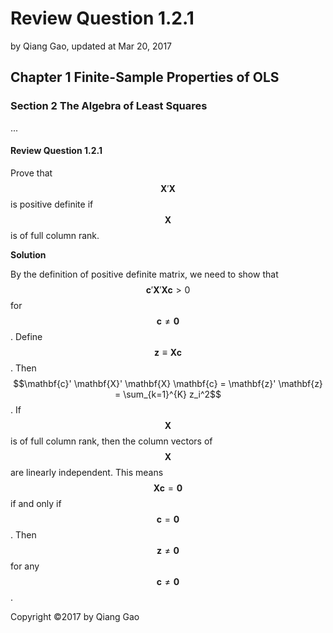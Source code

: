 # Review Question 1.2.1

by Qiang Gao, updated at Mar 20, 2017

## Chapter 1 Finite-Sample Properties of OLS

### Section 2 The Algebra of Least Squares

...

#### Review Question 1.2.1

Prove that $$\mathbf{X}' \mathbf{X}$$ is positive definite if $$\mathbf{X}$$ is of full column rank.

**Solution**

By the definition of positive definite matrix, we need to show that $$\mathbf{c}' \mathbf{X}' \mathbf{X} \mathbf{c} > 0$$ for $$\mathbf{c} \neq \mathbf{0}$$. Define $$\mathbf{z} \equiv \mathbf{X} \mathbf{c}$$. Then $$\mathbf{c}' \mathbf{X}' \mathbf{X} \mathbf{c} = \mathbf{z}' \mathbf{z} = \sum_{k=1}^{K} z_i^2$$. If $$\mathbf{X}$$ is of full column rank, then the column vectors of $$\mathbf{X}$$ are linearly independent. This means $$\mathbf{X} \mathbf{c} = \mathbf{0}$$ if and only if $$\mathbf{c} = \mathbf{0}$$. Then $$\mathbf{z} \neq \mathbf{0}$$ for any $$\mathbf{c} \neq \mathbf{0}$$.

Copyright ©2017 by Qiang Gao

